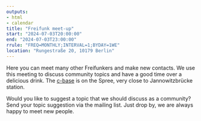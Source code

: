 ```yaml
---
outputs:
- html
- calendar
title: "Freifunk meet-up"
start: "2024-07-03T20:00:00"
end: "2024-07-03T23:00:00"
rrule: "FREQ=MONTHLY;INTERVAL=1;BYDAY=1WE"
location: "Rungestraße 20, 10179 Berlin"
---
```


Here you can meet many other Freifunkers and make new contacts. We use this meeting to discuss community topics and have a good time over a delicious drink. The [c-base](https://www.openstreetmap.org/?mlat=52.51297&mlon=13.42011#map=17/52.51297/13.42011) is on the Spree, very close to Jannowitzbrücke station.

Would you like to suggest a topic that we should discuss as a community? Send your topic suggestion via the mailing list. Just drop by, we are always happy to meet new people.
